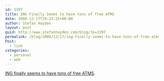 ```yaml
---
id: 1397
title: ING Finally Seems to have tons of free ATMS
date: 2008-12-17T19:23:25+00:00
author: Stefan Hayden
layout: post
guid: http://www.stefanhayden.com/blog/?p=1397
permalink: /blog/2008/12/17/ing-finally-seems-to-have-tons-of-free-atms/
Post:
  - link
categories:
  - personal
  - web
---
```

<a href="http://app.ingdirect.com/atmlocate/search.html">ING finally seems to have tons of free ATMS</a>.